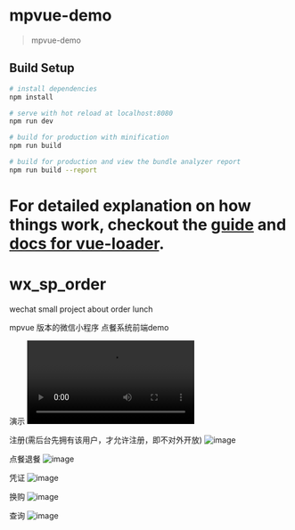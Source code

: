 
# mpvue-demo

> mpvue-demo

## Build Setup

``` bash
# install dependencies
npm install

# serve with hot reload at localhost:8080
npm run dev

# build for production with minification
npm run build

# build for production and view the bundle analyzer report
npm run build --report
```

For detailed explanation on how things work, checkout the [guide](http://vuejs-templates.github.io/webpack/) and [docs for vue-loader](http://vuejs.github.io/vue-loader).
=======
# wx_sp_order
wechat small project about order lunch

mpvue 版本的微信小程序 点餐系统前端demo

演示
![video](https://github.com/strangerDemon/wxsp-order/blob/master/demo/operation.mp4)

注册(需后台先拥有该用户，才允许注册，即不对外开放)
![image](https://github.com/strangerDemon/wxsp-order/blob/master/demo/register.gif)

点餐退餐
![image](https://github.com/strangerDemon/wxsp-order/blob/master/demo/order.gif)

凭证
![image](https://github.com/strangerDemon/wxsp-order/blob/master/demo/certificate.gif)

换购
![image](https://github.com/strangerDemon/wxsp-order/blob/master/demo/redemption.gif)

查询
![image](https://github.com/strangerDemon/wxsp-order/blob/master/demo/search.gif)

